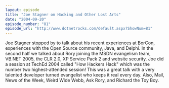 ```yaml
---
layout: episode
title: "Joe Stagner on Hacking and Other Lost Arts"
date: "2004-09-20"
episode_number: "81"
episode_url: "http://www.dotnetrocks.com/default.aspx?ShowNum=81"
---
```


Joe Stagner stopped by to talk about his recent experiences at BorCon, experiences with the Open Source community, Java, and Delphi. In the second half we talked about Rory joining the MSDN evangelism team, VB.NET 2005, the CLR 2.0, XP Service Pack 2 and website security. Joe did a session at TechEd 2004 called "How Hackers Hack" which was the number two highest-attended session! This was a great talk with a very talented developer turned evangelist who keeps it real every day. Also, Mail, News of the Week, Weird Wide Webb, Ask Rory, and Richard the Toy Boy.
